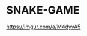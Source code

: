 # SNAKE-GAME

<blockquote class="imgur-embed-pub" lang="en" data-id="a/M4dyvA5" data-context="false" ><a href="//imgur.com/a/M4dyvA5"></a></blockquote><script async src="//s.imgur.com/min/embed.js" charset="utf-8"></script>

https://imgur.com/a/M4dyvA5
